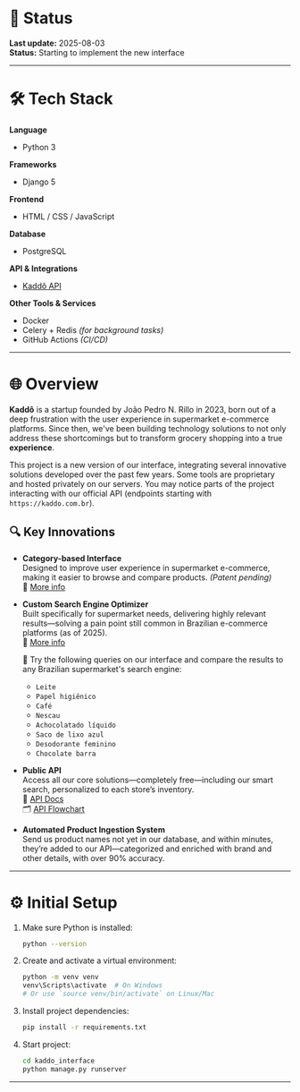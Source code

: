 # 🧠 Status

**Last update:** 2025-08-03  
**Status:** Starting to implement the new interface

---

# 🛠️ Tech Stack

**Language**  
- Python 3

**Frameworks**  
- Django 5

**Frontend**  
- HTML / CSS / JavaScript

**Database**  
- PostgreSQL

**API & Integrations**  
- [Kaddô API](https://documenter.getpostman.com/view/36955707/2sA3kSo3Uo)

**Other Tools & Services**  
- Docker  
- Celery + Redis *(for background tasks)*  
- GitHub Actions *(CI/CD)*

---

# 🌐 Overview

**Kaddô** is a startup founded by João Pedro N. Rillo in 2023, born out of a deep frustration with the user experience in supermarket e-commerce platforms. Since then, we've been building technology solutions to not only address these shortcomings but to transform grocery shopping into a true **experience**.

This project is a new version of our interface, integrating several innovative solutions developed over the past few years. Some tools are proprietary and hosted privately on our servers. You may notice parts of the project interacting with our official API (endpoints starting with `https://kaddo.com.br`).

## 🔍 Key Innovations

- **Category-based Interface**  
  Designed to improve user experience in supermarket e-commerce, making it easier to browse and compare products. *(Patent pending)*  
  📄 [More info](./presentations/kaddo_interface.pdf)

- **Custom Search Engine Optimizer**  
  Built specifically for supermarket needs, delivering highly relevant results—solving a pain point still common in Brazilian e-commerce platforms (as of 2025).  
  📄 [More info](./presentations/kaddo_search_engine.pdf)  

  🔎 Try the following queries on our interface and compare the results to any Brazilian supermarket's search engine:  
  - `Leite`  
  - `Papel higiênico`  
  - `Café`  
  - `Nescau`  
  - `Achocolatado líquido`  
  - `Saco de lixo azul`  
  - `Desodorante feminino`  
  - `Chocolate barra`

- **Public API**  
  Access all our core solutions—completely free—including our smart search, personalized to each store’s inventory.  
  🔗 [API Docs](https://documenter.getpostman.com/view/36955707/2sA3kSo3Uo)  
  🗂️ [API Flowchart](./presentations/fluxogram_api_kaddo.pdf)

- **Automated Product Ingestion System**  
  Send us product names not yet in our database, and within minutes, they’re added to our API—categorized and enriched with brand and other details, with over 90% accuracy.

---

# ⚙️ Initial Setup

1. Make sure Python is installed:
    ```bash
    python --version
    ```

2. Create and activate a virtual environment:
    ```bash
    python -m venv venv
    venv\Scripts\activate  # On Windows
    # Or use `source venv/bin/activate` on Linux/Mac
    ```

3. Install project dependencies:
    ```bash
    pip install -r requirements.txt
    ```


4. Start project:
    ```bash
    cd kaddo_interface
    python manage.py runserver
    ```

---

